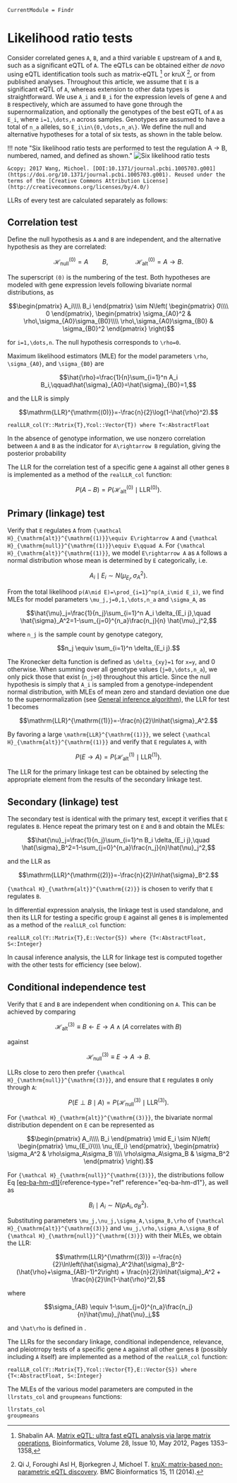 ```@meta
CurrentModule = Findr
```

# Likelihood ratio tests


Consider correlated genes ``A``, ``B``, and a third variable ``E`` upstream of ``A`` and ``B``, such as a significant eQTL of ``A``. The eQTLs can be obtained either *de novo* using eQTL identification tools such as matrix-eQTL [^Shabalin2012] or kruX [^Qi2014], or from published analyses. Throughout this article, we assume that ``E`` is a significant eQTL of ``A``, whereas extension to other data types is straightforward. We use ``A_i`` and ``B_i`` for the expression levels of gene ``A`` and ``B`` respectively, which are assumed to have gone through the supernormalization, and optionally the genotypes of the best eQTL of ``A`` as ``E_i``, where ``i=1,\dots,n`` across samples. Genotypes are assumed to have a total of ``n_a`` alleles, so ``E_i\in\{0,\dots,n_a\}``. We define the null and alternative hypotheses for a total of six tests, as shown in the table below. 

[^Shabalin2012]: Shabalin AA. [Matrix eQTL: ultra fast eQTL analysis via large matrix operations](https://doi.org/10.1093/bioinformatics/bts163), Bioinformatics, Volume 28, Issue 10, May 2012, Pages 1353–1358, 

[^Qi2014]: Qi J, Foroughi Asl H, Bjorkegren J, Michoel T. [kruX: matrix-based non-parametric eQTL discovery](https://doi.org/10.1186/1471-2105-15-11). BMC Bioinformatics 15, 11 (2014).

!!! note "Six likelihood ratio tests are performed to test the regulation A → B, numbered, named, and defined as shown."
    ![Six likelihood ratio tests](pcbi.1005703.g001.png)

    &copy; 2017 Wang, Michoel. [DOI:10.1371/journal.pcbi.1005703.g001](https://doi.org/10.1371/journal.pcbi.1005703.g001). Reused under the terms of the [Creative Commons Attribution License](http://creativecommons.org/licenses/by/4.0/)

LLRs of every test are calculated separately as follows:

## Correlation test

Define the null hypothesis as ``A`` and ``B`` are independent, and the alternative hypothesis as they are correlated:

```math
{\mathcal H}_{\mathrm{null}}^{\mathrm{(0)}}=A\qquad B,\hspace{4em}{\mathcal H}_{\mathrm{alt}}^{\mathrm{(0)}}=A \to B.
```

The superscript ``(0)`` is the numbering of the test. Both hypotheses are modeled with gene expression levels following bivariate normal distributions, as

```math
\begin{pmatrix}
    A_i\\\\
    B_i
\end{pmatrix} \sim 
N\left(
    \begin{pmatrix}
        0\\\\
        0
    \end{pmatrix},
    \begin{pmatrix}
        \sigma_{A0}^2 & \rho\,\sigma_{A0}\sigma_{B0}\\\\
        \rho\,\sigma_{A0}\sigma_{B0} & \sigma_{B0}^2
    \end{pmatrix}
\right)
```

for ``i=1,\dots,n``. The null hypothesis corresponds to ``\rho=0``.

Maximum likelihood estimators (MLE) for the model parameters ``\rho``, ``\sigma_{A0}``, and ``\sigma_{B0}`` are

```math
\hat{\rho}=\frac{1}{n}\sum_{i=1}^n A_i B_i,\qquad\hat{\sigma}_{A0}=\hat{\sigma}_{B0}=1,
```

and the LLR is simply

```math
\mathrm{LLR}^{\mathrm{(0)}}=-\frac{n}{2}\log(1-\hat{\rho}^2).
```

```@docs
realLLR_col(Y::Matrix{T},Ycol::Vector{T}) where T<:AbstractFloat
```

In the absence of genotype information, we use nonzero correlation between ``A`` and ``B`` as the indicator for ``A\rightarrow B`` regulation, giving the posterior probability

The LLR for the correlation test of a specific gene ``A`` against all other genes ``B`` is implemented as a method of the `realLLR_col` function:

```math
P(A - B)=P(\mathcal{H}_{\mathrm{alt}}^{\mathrm{(0)}} \mid \mathrm{LLR}^{\mathrm{(0)}}).
```


## Primary (linkage) test 

Verify that ``E`` regulates ``A`` from ``{\mathcal H}_{\mathrm{alt}}^{\mathrm{(1)}}\equiv E\rightarrow A`` and ``{\mathcal H}_{\mathrm{null}}^{\mathrm{(1)}}\equiv E\qquad A``. For ``{\mathcal H}_{\mathrm{alt}}^{\mathrm{(1)}}``, we model ``E\rightarrow A`` as ``A`` follows a normal distribution whose mean is determined by ``E`` categorically, i.e.

```math
A_i\mid E_i\sim N(\mu_{E_i},\sigma_A^2).
```

From the total likelihood ``p(A\mid E)=\prod_{i=1}^np(A_i\mid E_i)``, we find MLEs for model parameters ``\mu_j,j=0,1,\dots,n_a`` and ``\sigma_A``, as


```math
\hat{\mu}_j=\frac{1}{n_j}\sum_{i=1}^n A_i \delta_{E_i j},\quad \hat{\sigma}_A^2=1-\sum_{j=0}^{n_a}\frac{n_j}{n} \hat{\mu}_j^2,
```

where ``n_j`` is the sample count by genotype category,

```math
n_j \equiv \sum_{i=1}^n \delta_{E_i j}.
```

The Kronecker delta function is defined as ``\delta_{xy}=1`` for ``x=y``, and 0 otherwise. When summing over all genotype values (``j=0,\dots,n_a``), we only pick those that exist (``n_j>0``) throughout this article. Since the null hypothesis is simply that ``A_i`` is sampled from a genotype-independent normal distribution, with MLEs of mean zero and standard deviation one due to the supernormalization (see [General inference algorithm](@ref)), the LLR for test 1 becomes

```math
\mathrm{LLR}^{\mathrm{(1)}}=-\frac{n}{2}\ln\hat{\sigma}_A^2.
```
By favoring a large ``\mathrm{LLR}^{\mathrm{(1)}}``, we select  ``{\mathcal H}_{\mathrm{alt}}^{\mathrm{(1)}}`` and verify that ``E`` regulates ``A``, with
    
```math 
P(E\rightarrow A)=P({\mathcal H}_{\mathrm{alt}}^{\mathrm{(1)}}\mid\mathrm{LLR}^{\mathrm{(1)}}).
```

The LLR for the primary linkage test can be obtained by selecting the appropriate element from the results of the secondary linkage test.

## Secondary (linkage) test 

The secondary test is identical with the primary test, except it verifies that ``E`` regulates ``B``. Hence repeat the primary test on ``E`` and ``B`` and obtain the MLEs:

```math
\hat{\nu}_j=\frac{1}{n_j}\sum_{i=1}^n B_i \delta_{E_i j},\quad \hat{\sigma}_B^2=1-\sum_{j=0}^{n_a}\frac{n_j}{n}\hat{\nu}_j^2,
```

and the LLR as

```math
\mathrm{LLR}^{\mathrm{(2)}}=-\frac{n}{2}\ln\hat{\sigma}_B^2.
```


``{\mathcal H}_{\mathrm{alt}}^{\mathrm{(2)}}`` is chosen to verify that ``E`` regulates ``B``.


In differential expression analysis, the linkage test is used standalone, and then its LLR for testing a specific group ``E`` against all genes ``B`` is implemented as a method of the `realLLR_col` function:


```@docs
realLLR_col(Y::Matrix{T},E::Vector{S}) where {T<:AbstractFloat, S<:Integer}
```

In causal inference analysis, the LLR for linkage test is computed together with the other tests for efficiency (see below).

## Conditional independence test

Verify that ``E`` and ``B`` are independent when conditioning on ``A``. This can be achieved by comparing 

```math
{\mathcal H}_{\mathrm{alt}}^{\mathrm{(3)}}\equiv B\leftarrow E\rightarrow A\wedge(A\mathrm{\ correlates\ with\ }B)
``` 
against 

```math
{\mathcal H}_{\mathrm{null}}^{\mathrm{(3)}}\equiv E\rightarrow A\rightarrow B.
``` 

LLRs close to zero then prefer ``{\mathcal H}_{\mathrm{null}}^{\mathrm{(3)}}``, and ensure that ``E`` regulates ``B`` only through ``A``:

```math
P(E\perp B\mid A)=P({\mathcal H}_{\mathrm{null}}^{\mathrm{(3)}}\mid\mathrm{LLR}^{\mathrm{(3)}}).
```

For ``{\mathcal H}_{\mathrm{alt}}^{\mathrm{(3)}}``, the bivariate normal distribution dependent on ``E`` can be represented as

```math
\begin{pmatrix}
    A_i\\\\
    B_i
\end{pmatrix}
\mid E_i 
\sim N\left(
    \begin{pmatrix}
        \mu_{E_i}\\\\
        \nu_{E_i}
    \end{pmatrix},
    \begin{pmatrix}
        \sigma_A^2 & \rho\sigma_A\sigma_B \\\\
        \rho\sigma_A\sigma_B & \sigma_B^2
    \end{pmatrix}
    \right).
```
    
For ``{\mathcal H}_{\mathrm{null}}^{\mathrm{(3)}}``, the distributions follow Eq [\[eq-ba-hm-d1\]](#eq-ba-hm-d1){reference-type="ref" reference="eq-ba-hm-d1"}, as well as

```math
B_i\mid A_i\sim N(\rho A_i,\sigma_B^2).
``` 

Substituting parameters ``\mu_j,\nu_j,\sigma_A,\sigma_B,\rho`` of ``{\mathcal H}_{\mathrm{alt}}^{\mathrm{(3)}}`` and ``\mu_j,\rho,\sigma_A,\sigma_B`` of ``{\mathcal H}_{\mathrm{null}}^{\mathrm{(3)}}`` with their MLEs, we obtain the LLR: 

```math
\mathrm{LLR}^{\mathrm{(3)}} =-\frac{n}{2}\ln\left(\hat{\sigma}_A^2\hat{\sigma}_B^2-(\hat{\rho}+\sigma_{AB}-1)^2\right) + \frac{n}{2}\ln\hat{\sigma}_A^2 + \frac{n}{2}\ln(1-\hat{\rho}^2),
``` 

where

```math
\sigma_{AB} \equiv 1-\sum_{j=0}^{n_a}\frac{n_j}{n}\hat{\mu}_j\hat{\nu}_j,
``` 

and ``\hat\rho`` is defined in .



The LLRs for the secondary linkage, conditional independence, relevance, and pleiotrropy tests of a specific gene ``A`` against all other genes ``B`` (possibly including ``A`` itself) are implemented as a method of the `realLLR_col` function:


```@docs
realLLR_col(Y::Matrix{T},Ycol::Vector{T},E::Vector{S}) where {T<:AbstractFloat, S<:Integer}
```

The MLEs of the various model parameters are computed in the `llrstats_col` and `groupmeans` functions:

```@docs
llrstats_col
groupmeans
```